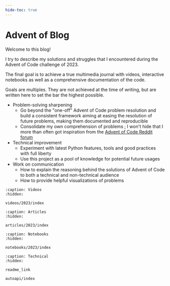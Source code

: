 ```yaml
---
hide-toc: true
---
```


# Advent of Blog

Welcome to this blog!

I try to describe my solutions and struggles that I encountered during the Advent of Code challenge of 2023.

The final goal is to achieve a true multimedia journal with videos, interactive notebooks as well as a comprehensive documentation of the code.

Goals are multiples. They are not achieved at the time of writing, but are written here to set the bar the highest possible.

- Problem-solving sharpening
  - Go beyond the "one-off" Advent of Code problem resolution and build a consistent framework aiming at easing the resolution of future problems, making them documented and reproducible
  - Consolidate my own comprehension of problems ; I won't hide that I more than often got inspiration from the [Advent of Code Reddit forum](https://www.reddit.com/r/adventofcode/)
- Technical improvement
  - Experiment with latest Python features, tools and good practices with full liberty
  - Use this project as a pool of knowledge for potential future usages
- Work on communication
  - How to explain the reasoning behind the solutions of Advent of Code to both a technical and non-technical audience
  - How to provide helpful visualizations of problems

```{toctree}
:caption: Videos
:hidden:

videos/2023/index
```

```{toctree}
:caption: Articles
:hidden:

articles/2023/index
```

```{toctree}
:caption: Notebooks
:hidden:

notebooks/2023/index
```

```{toctree}
:caption: Technical
:hidden:

readme_link

autoapi/index
```

